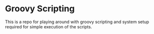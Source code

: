 # Groovy Scripting
This is a repo for playing around with groovy scripting and system setup required for simple execution of the scripts.